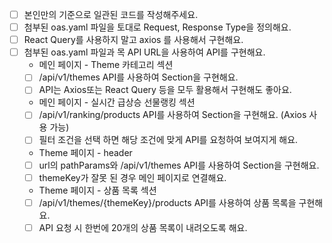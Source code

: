 - [ ] 본인만의 기준으로 일관된 코드를 작성해주세요.
- [ ] 첨부된 oas.yaml 파일을 토대로 Request, Response Type을 정의해요.
- [ ] React Query를 사용하지 말고 axios 를 사용해서 구현해요.
- [ ] 첨부된 oas.yaml 파일과 목 API URL을 사용하여 API를 구현해요.
  - 메인 페이지 - Theme 카테고리 섹션
  - [ ] /api/v1/themes API를 사용하여 Section을 구현해요.
  - [ ] API는 Axios또는 React Query 등을 모두 활용해서 구현해도 좋아요.
  - 메인 페이지 - 실시간 급상승 선물랭킹 섹션
  - [ ] /api/v1/ranking/products API를 사용하여 Section을 구현해요. (Axios 사용 가능)
  - [ ] 필터 조건을 선택 하면 해당 조건에 맞게 API를 요청하여 보여지게 해요.
  - Theme 페이지 - header
  - [ ] url의 pathParams와 /api/v1/themes API를 사용하여 Section을 구현해요.
  - [ ] themeKey가 잘못 된 경우 메인 페이지로 연결해요.
  - Theme 페이지 - 상품 목록 섹션
  - [ ] /api/v1/themes/{themeKey}/products API를 사용하여 상품 목록을 구현해요.
  - [ ] API 요청 시 한번에 20개의 상품 목록이 내려오도록 해요.
